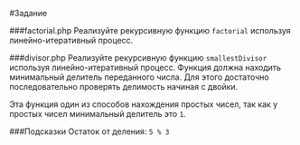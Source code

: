 #Задание

###factorial.php
Реализуйте рекурсивную функцию `factorial` используя линейно-итеративный процесс.

###divisor.php
Реализуйте рекурсивную функцию `smallestDivisor` используя линейно-итеративный процесс. Функция должна находить минимальный делитель переданного числа. Для этого достаточно последовательно проверять делимость начиная с двойки.

Эта функция один из способов нахождения простых чисел, так как у простых чисел минимальный делитель это `1`.

###Подсказки
Остаток от деления: `5 % 3`
